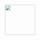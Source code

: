 <img src="![Sää24](https://user-images.githubusercontent.com/51227125/68129949-2dde6a80-ff23-11e9-934e-bfbd80b3a76c.png)
" width="100"/>

